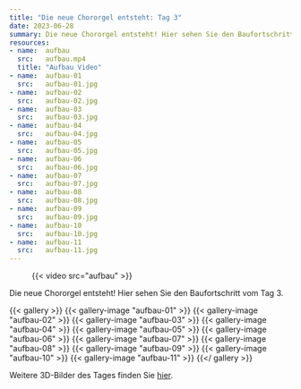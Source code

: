 ```yaml
---
title: "Die neue Chororgel entsteht: Tag 3"
date: 2023-06-28
summary: Die neue Chororgel entsteht! Hier sehen Sie den Baufortschritt vom Tag 3.
resources:
- name:  aufbau
  src:   aufbau.mp4
  title: "Aufbau Video"
- name:  aufbau-01
  src:   aufbau-01.jpg
- name:  aufbau-02
  src:   aufbau-02.jpg
- name:  aufbau-03
  src:   aufbau-03.jpg
- name:  aufbau-04
  src:   aufbau-04.jpg
- name:  aufbau-05
  src:   aufbau-05.jpg
- name:  aufbau-06
  src:   aufbau-06.jpg
- name:  aufbau-07
  src:   aufbau-07.jpg
- name:  aufbau-08
  src:   aufbau-08.jpg
- name:  aufbau-09
  src:   aufbau-09.jpg
- name:  aufbau-10
  src:   aufbau-10.jpg
- name:  aufbau-11
  src:   aufbau-11.jpg
---
```


<figure class="full-width">

{{< video src="aufbau" >}}

</figure>

<div class="clearfix"></div>

Die neue Chororgel entsteht! Hier sehen Sie den Baufortschritt vom Tag 3.

{{< gallery >}}
{{< gallery-image "aufbau-01" >}}
{{< gallery-image "aufbau-02" >}}
{{< gallery-image "aufbau-03" >}}
{{< gallery-image "aufbau-04" >}}
{{< gallery-image "aufbau-05" >}}
{{< gallery-image "aufbau-06" >}}
{{< gallery-image "aufbau-07" >}}
{{< gallery-image "aufbau-08" >}}
{{< gallery-image "aufbau-09" >}}
{{< gallery-image "aufbau-10" >}}
{{< gallery-image "aufbau-11" >}}
{{</ gallery >}}

Weitere 3D-Bilder des Tages finden Sie [hier](https://gopro.com/v/5W7aLdN527dr8).